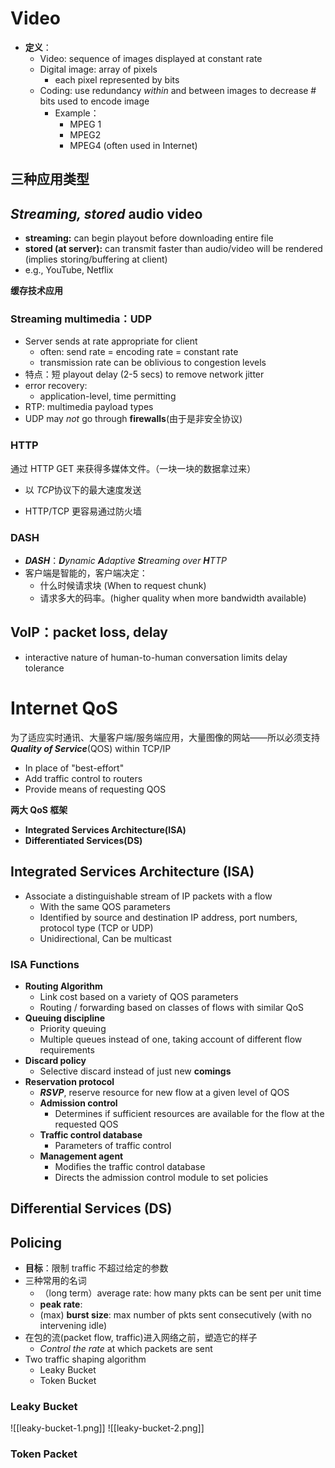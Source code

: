 # Video
- **定义**：
	- Video: sequence of images displayed at constant rate
	- Digital image: array of pixels
		- each pixel represented by bits
	- Coding: use redundancy *within* and between images to decrease # bits used to encode image
		- Example：
			- MPEG 1
			- MPEG2
			- MPEG4 (often used in Internet)
## 三种应用类型
## *Streaming, stored* audio video
- **streaming:** can begin playout before downloading entire file 
- **stored (at server):** can transmit faster than audio/video will be rendered (implies storing/buffering at client) 
- e.g., YouTube, Netflix

**缓存技术应用**

### Streaming multimedia：**UDP**
- Server sends at rate appropriate for client
	- often: send rate = encoding rate = constant rate
	- transmission rate can be oblivious to congestion levels
- 特点：短 playout delay (2-5 secs) to remove network jitter
- error recovery:
	- application-level, time permitting
- RTP: multimedia payload types
- UDP may *not* go through **firewalls**(由于是非安全协议)
### HTTP
通过 HTTP GET 来获得多媒体文件。（一块一块的数据拿过来）
- 以 *TCP*协议下的最大速度发送

- HTTP/TCP 更容易通过防火墙

### DASH
- ***DASH***：***D**ynamic **A**daptive **S**treaming over **H**TTP*
- 客户端是智能的，客户端决定：
	- 什么时候请求块 (When to request chunk)
	- 请求多大的码率。(higher quality when more bandwidth available)


## VoIP：packet loss, delay
- interactive nature of human-to-human conversation limits delay tolerance



# Internet QoS
为了适应实时通讯、大量客户端/服务端应用，大量图像的网站——所以必须支持 ***Quality of Service***(QOS) within TCP/IP
- In place of "best-effort"
- Add traffic control to routers
- Provide means of requesting QOS

**两大 QoS 框架**
- **Integrated Services Architecture(ISA)**
- **Differentiated Services(DS)**

## Integrated Services Architecture (ISA)
- Associate a distinguishable stream of IP packets with a flow 
	- With the same QOS parameters 
	- Identified by source and destination IP address, port numbers, protocol type (TCP or UDP) 
	- Unidirectional, Can be multicast

### ISA Functions
- **Routing Algorithm**
	- Link cost based on a variety of QOS parameters
	- Routing / forwarding based on classes of flows with similar QoS
- **Queuing discipline**
	- Priority queuing
	- Multiple queues instead of one, taking account of different flow requirements
- **Discard policy**
	- Selective discard instead of just new **comings**
- **Reservation protocol**
	- ***RSVP***, reserve resource for new flow at a given level of QOS
	- **Admission control**
		- Determines if sufficient resources are available for the flow at the requested QOS
	- **Traffic control database**
		- Parameters of traffic control
	- **Management agent**
		- Modifies the traffic control database
		- Directs the admission control module to set policies

## Differential Services (DS)


## Policing
- **目标**：限制 traffic 不超过给定的参数
- 三种常用的名词
	- （long term）average rate: how many pkts can be sent per unit time
	- **peak rate**:
	- (max) **burst size**: max number of pkts sent consecutively (with no intervening idle)
- 在包的流(packet flow, traffic)进入网络之前，塑造它的样子
	- *Control the rate* at which packets are sent
- Two traffic shaping algorithm
	- Leaky Bucket
	- Token Bucket


### Leaky Bucket
![[leaky-bucket-1.png]]
![[leaky-bucket-2.png]]
### Token Packet

